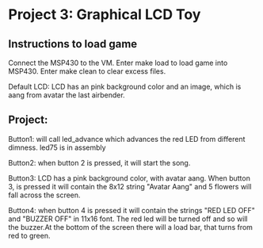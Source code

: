 # Project 3: Graphical LCD Toy 
## Instructions to load game
  Connect the MSP430 to the VM.
  Enter make load to load game into MSP430.
  Enter make clean to clear excess files.

  Default LCD: LCD has an pink background color and an image, which is
  aang from avatar the last airbender. 

## Project:
   Button1: will call led_advance which advances the red LED from different
   dimness. led75 is in assembly

   Button2: when button 2 is pressed, it will start the song.

   Button3: LCD has a pink background color, with avatar aang. When button 3, is pressed it
   will contain the 8x12 string "Avatar Aang" and 5 flowers will fall across
   the screen. 

   Button4: when button 4 is pressed it will contain the strings "RED LED OFF"
   and "BUZZER OFF" in 11x16 font. The red led will be turned off and so will
   the buzzer.At the bottom of the screen there will a load bar, that turns
   from red to green. 





